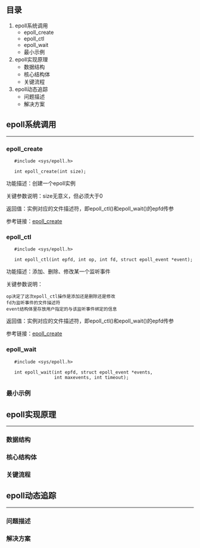 ## 目录

1. epoll系统调用
   * epoll_create
   * epoll_ctl
   * epoll_wait
   * 最小示例
2. epoll实现原理
   * 数据结构
   * 核心结构体
   * 关键流程
3. epoll动态追踪
   * 问题描述
   * 解决方案
   

## epoll系统调用
----------------------- 
### epoll_create
       #include <sys/epoll.h>
       
       int epoll_create(int size);

功能描述：创建一个epoll实例

关键参数说明：size无意义，但必须大于0

返回值：实例对应的文件描述符，即epoll_ctl()和epoll_wait()的epfd传参

参考链接：[epoll_create](http://man7.org/linux/man-pages/man2/epoll_create.2.html)

### epoll_ctl
       #include <sys/epoll.h>
       
       int epoll_ctl(int epfd, int op, int fd, struct epoll_event *event);
       
功能描述：添加、删除、修改某一个监听事件

关键参数说明：

    op决定了这次epoll_ctl操作是添加还是删除还是修改
    fd为监听事件的文件描述符
    event结构体里存放用户指定的与该监听事件绑定的信息

返回值：实例对应的文件描述符，即epoll_ctl()和epoll_wait()的epfd传参

参考链接：[epoll_create](http://man7.org/linux/man-pages/man2/epoll_create.2.html)

### epoll_wait
       #include <sys/epoll.h>

       int epoll_wait(int epfd, struct epoll_event *events,
                      int maxevents, int timeout);

### 最小示例
## epoll实现原理
------------------------ 
### 数据结构
### 核心结构体
### 关键流程
## epoll动态追踪
------------------------ 
### 问题描述
### 解决方案